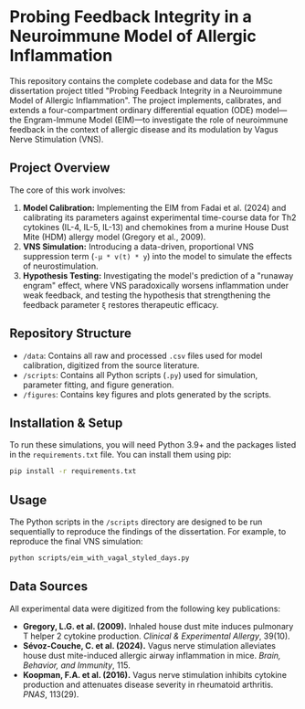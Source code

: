 # Probing Feedback Integrity in a Neuroimmune Model of Allergic Inflammation

This repository contains the complete codebase and data for the MSc dissertation project titled "Probing Feedback Integrity in a Neuroimmune Model of Allergic Inflammation". The project implements, calibrates, and extends a four-compartment ordinary differential equation (ODE) model—the Engram-Immune Model (EIM)—to investigate the role of neuroimmune feedback in the context of allergic disease and its modulation by Vagus Nerve Stimulation (VNS).

## Project Overview

The core of this work involves:
1.  **Model Calibration:** Implementing the EIM from Fadai et al. (2024) and calibrating its parameters against experimental time-course data for Th2 cytokines (IL-4, IL-5, IL-13) and chemokines from a murine House Dust Mite (HDM) allergy model (Gregory et al., 2009).
2.  **VNS Simulation:** Introducing a data-driven, proportional VNS suppression term (`-μ * v(t) * y`) into the model to simulate the effects of neurostimulation.
3.  **Hypothesis Testing:** Investigating the model's prediction of a "runaway engram" effect, where VNS paradoxically worsens inflammation under weak feedback, and testing the hypothesis that strengthening the feedback parameter `ξ` restores therapeutic efficacy.

## Repository Structure

-   `/data`: Contains all raw and processed `.csv` files used for model calibration, digitized from the source literature.
-   `/scripts`: Contains all Python scripts (`.py`) used for simulation, parameter fitting, and figure generation.
-   `/figures`: Contains key figures and plots generated by the scripts.

## Installation & Setup

To run these simulations, you will need Python 3.9+ and the packages listed in the `requirements.txt` file. You can install them using pip:

```bash
pip install -r requirements.txt
```

## Usage

The Python scripts in the `/scripts` directory are designed to be run sequentially to reproduce the findings of the dissertation. For example, to reproduce the final VNS simulation:

```bash
python scripts/eim_with_vagal_styled_days.py
```

## Data Sources

All experimental data were digitized from the following key publications:
-   **Gregory, L.G. et al. (2009).** Inhaled house dust mite induces pulmonary T helper 2 cytokine production. *Clinical & Experimental Allergy*, 39(10).
-   **Sévoz-Couche, C. et al. (2024).** Vagus nerve stimulation alleviates house dust mite-induced allergic airway inflammation in mice. *Brain, Behavior, and Immunity*, 115.
-   **Koopman, F.A. et al. (2016).** Vagus nerve stimulation inhibits cytokine production and attenuates disease severity in rheumatoid arthritis. *PNAS*, 113(29).
